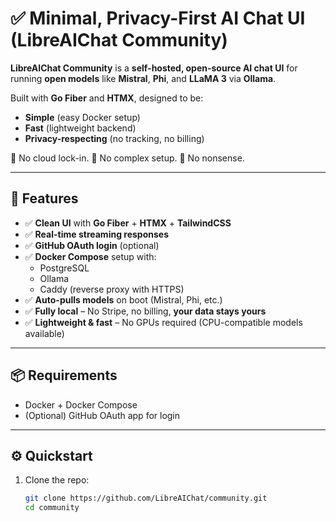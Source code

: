 # ✅ Minimal, Privacy-First AI Chat UI (LibreAIChat Community)

**LibreAIChat Community** is a **self-hosted, open-source AI chat UI** for running **open models** like **Mistral**, **Phi**, and **LLaMA 3** via **Ollama**.  

Built with **Go Fiber** and **HTMX**, designed to be:
- **Simple** (easy Docker setup)
- **Fast** (lightweight backend)
- **Privacy-respecting** (no tracking, no billing)

🚫 No cloud lock-in. 🚫 No complex setup. 🚫 No nonsense.

---

## 🚀 Features

- ✅ **Clean UI** with **Go Fiber** + **HTMX** + **TailwindCSS**
- ✅ **Real-time streaming responses**
- ✅ **GitHub OAuth login** (optional)
- ✅ **Docker Compose** setup with:
  - PostgreSQL
  - Ollama
  - Caddy (reverse proxy with HTTPS)
- ✅ **Auto-pulls models** on boot (Mistral, Phi, etc.)
- ✅ **Fully local** – No Stripe, no billing, **your data stays yours**
- ✅ **Lightweight & fast** – No GPUs required (CPU-compatible models available)

---

## 📦 Requirements

- Docker + Docker Compose
- (Optional) GitHub OAuth app for login

---

## ⚙️ Quickstart

1. Clone the repo:

   ```bash
   git clone https://github.com/LibreAIChat/community.git
   cd community
